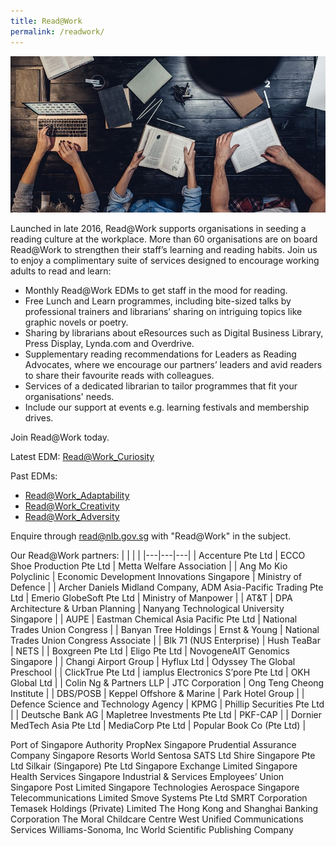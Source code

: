 ```yaml
---
title: Read@Work
permalink: /readwork/
---
```


![banner read@work](\images\RWFeature-e1560911840942.jpg)

Launched in late 2016, Read@Work supports organisations in seeding a reading culture at the workplace. More than 60 organisations are on board Read@Work to strengthen their staff’s learning and reading habits. Join us to enjoy a complimentary suite of services designed to encourage working adults to read and learn:

* Monthly Read@Work EDMs to get staff in the mood for reading.
* Free Lunch and Learn programmes, including bite-sized talks by professional trainers and librarians’ sharing on intriguing topics like graphic novels or poetry.
* Sharing by librarians about eResources such as Digital Business Library, Press Display, Lynda.com and Overdrive.
* Supplementary reading recommendations for Leaders as Reading Advocates, where we encourage our partners’ leaders and avid readers to share their favourite reads with colleagues.
* Services of a dedicated librarian to tailor programmes that fit your organisations' needs.
* Include our support at events e.g. learning festivals and membership drives.

Join Read@Work today.

Latest EDM: [Read@Work_Curiosity](/edms/Read@Work_Curiosity.pdf)

Past EDMs:

* [Read@Work_Adaptability](/edms/Read@Work_Adaptability.pdf)
* [Read@Work_Creativity](/edms/Read@Work_Creativity-linkable-PDF.pdf)
* [Read@Work_Adversity](/edms/Read@Work_Adversity.pdf)

Enquire through <read@nlb.gov.sg> with "Read@Work" in the subject.

Our Read@Work partners:
|  |  |  |
|---|---|---|
| Accenture Pte Ltd | ECCO Shoe Production Pte Ltd | Metta Welfare Association |
| Ang Mo Kio Polyclinic | Economic Development Innovations Singapore | Ministry of Defence |
| Archer Daniels Midland Company, ADM Asia-Pacific Trading Pte Ltd | Emerio GlobeSoft Pte Ltd | Ministry of Manpower |
| AT&T | DPA Architecture & Urban Planning | Nanyang Technological University Singapore |
| AUPE | Eastman Chemical Asia Pacific Pte Ltd | National Trades Union Congress |
| Banyan Tree Holdings | Ernst & Young | National Trades Union Congress Associate |
| Blk 71 (NUS Enterprise) | Hush TeaBar | NETS |
| Boxgreen Pte Ltd | Eligo Pte Ltd | NovogeneAIT Genomics Singapore |
| Changi Airport Group | Hyflux Ltd | Odyssey The Global Preschool |
| ClickTrue Pte Ltd | iamplus Electronics S’pore Pte Ltd | OKH Global Ltd |
| Colin Ng & Partners LLP | JTC Corporation | Ong Teng Cheong Institute |
| DBS/POSB | Keppel Offshore & Marine | Park Hotel Group |
| Defence Science and Technology Agency | KPMG | Phillip Securities Pte Ltd |
| Deutsche Bank AG | Mapletree Investments Pte Ltd | PKF-CAP |
| Dornier MedTech Asia Pte Ltd | MediaCorp Pte Ltd | Popular Book Co (Pte Ltd) |

Port of Singapore Authority
PropNex Singapore
Prudential Assurance Company Singapore
Resorts World Sentosa
SATS Ltd
Shire Singapore Pte Ltd
Silkair (Singapore) Pte Ltd
Singapore Exchange Limited
Singapore Health Services
Singapore Industrial & Services Employees’ Union
Singapore Post Limited
Singapore Technologies Aerospace
Singapore Telecommunications Limited
Smove Systems Pte Ltd
SMRT Corporation
Temasek Holdings (Private) Limited
The Hong Kong and Shanghai Banking Corporation
The Moral Childcare Centre
West Unified Communications Services
Williams-Sonoma, Inc
World Scientific Publishing Company